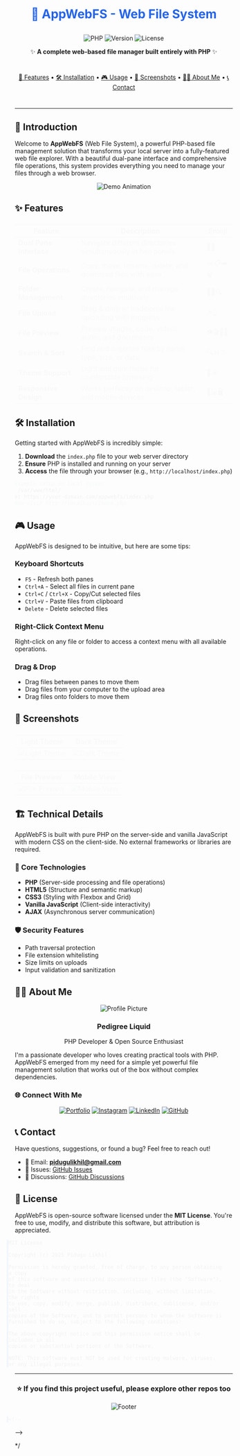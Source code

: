 # 🚀 AppWebFS - Web File System

<div align="center">

![PHP](https://img.shields.io/badge/Powered%20by-PHP-777BB4?style=for-the-badge&logo=php&logoColor=white)
![Version](https://img.shields.io/badge/Version-1.0.0-blue?style=for-the-badge)
![License](https://img.shields.io/badge/License-MIT-green?style=for-the-badge)

✨ **A complete web-based file manager built entirely with PHP** ✨

</div>

<div align="center" style="margin: 40px 0;">

[📖 Features](#-features) • [🛠️ Installation](#-installation) • [🎮 Usage](#-usage) • [📸 Screenshots](#-screenshots) • [👨‍💻 About Me](#-about-me) • [📞 Contact](#-contact)

</div>

---

## 🌟 Introduction

Welcome to **AppWebFS** (Web File System), a powerful PHP-based file management solution that transforms your local server into a fully-featured web file explorer. With a beautiful dual-pane interface and comprehensive file operations, this system provides everything you need to manage your files through a web browser.

<div align="center">

![Demo Animation](https://readme-typing-svg.demolab.com?font=Fira+Code&weight=600&size=26&duration=4000&pause=1000&color=2563EB&center=true&vCenter=true&width=600&height=50&lines=Upload+↗️+Download+↘️;Edit+✏️+Rename+🔤;Preview+👁️+Manage+⚙️;All+in+One+Place!+🎯)

</div>

## ✨ Features

| Feature | Description | Emoji |
|---------|-------------|-------|
| **Dual Pane Interface** | Navigate different directories simultaneously in two panels | 📂📂 |
| **File Operations** | Copy, move, rename, delete, and download files with ease | ✂️📋➡️🗑️ |
| **Folder Management** | Create, navigate, and manage directories intuitively | 📁📂🔍 |
| **File Upload** | Drag & drop or traditional file uploading with progress | ↗️👆 |
| **File Preview** | Preview images, code, videos, audio, and documents | 👁️🎬🎵📄 |
| **Search & Sort** | Find and organize files by name, type, size, or date | 🔍📊⏰ |
| **Theme Support** | Light and dark mode for comfortable browsing | 🌙☀️ |
| **Responsive Design** | Works perfectly on desktop, tablet, and mobile devices | 📱💻🖥️ |

## 🛠️ Installation

Getting started with AppWebFS is incredibly simple:

1. **Download** the `index.php` file to your web server directory
2. **Ensure** PHP is installed and running on your server
3. **Access** the file through your browser (e.g., `http://localhost/index.php`)

```bash
# Example setup on local server
cd /var/www/html/
wget https://your-domain.com/appwebfs/index.php
# Now visit http://localhost/index.php
```

## 🎮 Usage

AppWebFS is designed to be intuitive, but here are some tips:

### Keyboard Shortcuts
- `F5` - Refresh both panes
- `Ctrl+A` - Select all files in current pane
- `Ctrl+C` / `Ctrl+X` - Copy/Cut selected files
- `Ctrl+V` - Paste files from clipboard
- `Delete` - Delete selected files

### Right-Click Context Menu
Right-click on any file or folder to access a context menu with all available operations.

### Drag & Drop
- Drag files between panes to move them
- Drag files from your computer to the upload area
- Drag files onto folders to move them

## 📸 Screenshots

<div align="center">

| Light Theme | Dark Theme |
|-------------|------------|
| ![Light Theme](https://via.placeholder.com/400x250/2563EB/FFFFFF?text=Light+Theme+Screenshot) | ![Dark Theme](https://via.placeholder.com/400x250/1E293B/FFFFFF?text=Dark+Theme+Screenshot) |

| File Preview | Mobile View |
|--------------|-------------|
| ![File Preview](https://via.placeholder.com/400x250/10B981/FFFFFF?text=File+Preview+Screenshot) | ![Mobile View](https://via.placeholder.com/400x250/F59E0B/FFFFFF?text=Mobile+View+Screenshot) |

</div>

## 🏗️ Technical Details

AppWebFS is built with pure PHP on the server-side and vanilla JavaScript with modern CSS on the client-side. No external frameworks or libraries are required.

### 🔧 Core Technologies
- **PHP** (Server-side processing and file operations)
- **HTML5** (Structure and semantic markup)
- **CSS3** (Styling with Flexbox and Grid)
- **Vanilla JavaScript** (Client-side interactivity)
- **AJAX** (Asynchronous server communication)

### 🛡️ Security Features
- Path traversal protection
- File extension whitelisting
- Size limits on uploads
- Input validation and sanitization

## 👨‍💻 About Me

<div align="center">

![Profile Picture](https://avatars.githubusercontent.com/u/0?s=100)

### Pedigree Liquid

PHP Developer & Open Source Enthusiast

</div>

I'm a passionate developer who loves creating practical tools with PHP. AppWebFS emerged from my need for a simple yet powerful file management solution that works out of the box without complex dependencies.

### 🌐 Connect With Me

<div align="center">

[![Portfolio](https://img.shields.io/badge/Portfolio-FF7139?style=for-the-badge&logo=firefox&logoColor=white)](https://likhil.42web.io)
[![Instagram](https://img.shields.io/badge/Instagram-E4405F?style=for-the-badge&logo=instagram&logoColor=white)](https://instagram.com/pidugulikhil)
[![LinkedIn](https://img.shields.io/badge/LinkedIn-0A66C2?style=for-the-badge&logo=linkedin&logoColor=white)](https://linkedin.com/in/pidugulikhil)
[![GitHub](https://img.shields.io/badge/GitHub-181717?style=for-the-badge&logo=github&logoColor=white)](https://github.com/likhil-pidugu)

</div>

## 📞 Contact

Have questions, suggestions, or found a bug? Feel free to reach out!

- 📧 Email: **pidugulikhil@gmail.com**
- 🐛 Issues: [GitHub Issues](https://github.com/likhil-pidugu/WebFS/)
- 💬 Discussions: [GitHub Discussions](https://github.com/PedigreeLiquid/AppWebFS/discussions)

## 📜 License

AppWebFS is open-source software licensed under the **MIT License**. You're free to use, modify, and distribute this software, but attribution is appreciated.

```text
MIT License

Copyright (c) 2025 Pidugu Likhil

Permission is hereby granted, free of charge, to any person obtaining a copy
of this software and associated documentation files (the "Software"), to deal
in the Software without restriction, including, without limitation, the rights
to use, copy, modify, merge, publish, distribute, sublicense, and/or sell
copies of the Software, and to permit persons to whom the Software is
furnished to do so, subject to the following conditions:

The above copyright notice and this permission notice shall be included in all
copies or substantial portions of the Software.

NOTE: This software must NOT be used for creating malware, viruses,
or any illegal purposes.
```

---

<div align="center">

### ⭐ If you find this project useful, please explore other repos too

![Footer](https://visitor-badge.laobi.icu/badge?page_id=likhil-pidugu.webFS)

</div>



    <!--
<style>
  /* Animation for the header */
  h1 {
    animation: colorChange 5s infinite alternate;
    text-align: center;
    margin-bottom: 30px;
  }
  
  /* Feature table animation */
  table {
    animation: fadeIn 2s;
    width: 100%;
    border-collapse: collapse;
    margin: 25px 0;
  }
  
  /* Button animations */
  .md-button {
    transition: all 0.3s ease;
    display: inline-block;
    padding: 10px 20px;
    margin: 10px;
    border-radius: 5px;
    background-color: #2563eb;
    color: white;
    text-decoration: none;
  }
  
  .md-button:hover {
    transform: translateY(-3px);
    box-shadow: 0 5px 15px rgba(37, 99, 235, 0.4);
  }
  
  /* Keyframe animations */
  @keyframes colorChange {
    0% { color: #2563eb; }
    50% { color: #10b981; }
    100% { color: #f59e0b; }
  }
  
  @keyframes fadeIn {
    from { opacity: 0; }
    to { opacity: 1; }
  }
  
  /* Badge animations */
  .shields-io-badge {
    display: inline-block;
    margin: 5px;
    transition: transform 0.3s ease;
  }
  
  .shields-io-badge:hover {
    transform: scale(1.1);
  }
  
  /* Code block styling */
  pre {
    animation: slideIn 1s;
    border-left: 4px solid #2563eb;
  }
  
  @keyframes slideIn {
    from { transform: translateX(-20px); opacity: 0; }
    to { transform: translateX(0); opacity: 1; }
  }
</style>

<script>
  // Simple typing animation effect
  document.addEventListener('DOMContentLoaded', function() {
    const elements = document.querySelectorAll('h2, h3, h4');
    elements.forEach((el, index) => {
      el.style.animation = `fadeIn 0.5s ease ${index * 0.2}s both`;
    });
  });
</script>   -->


*/
